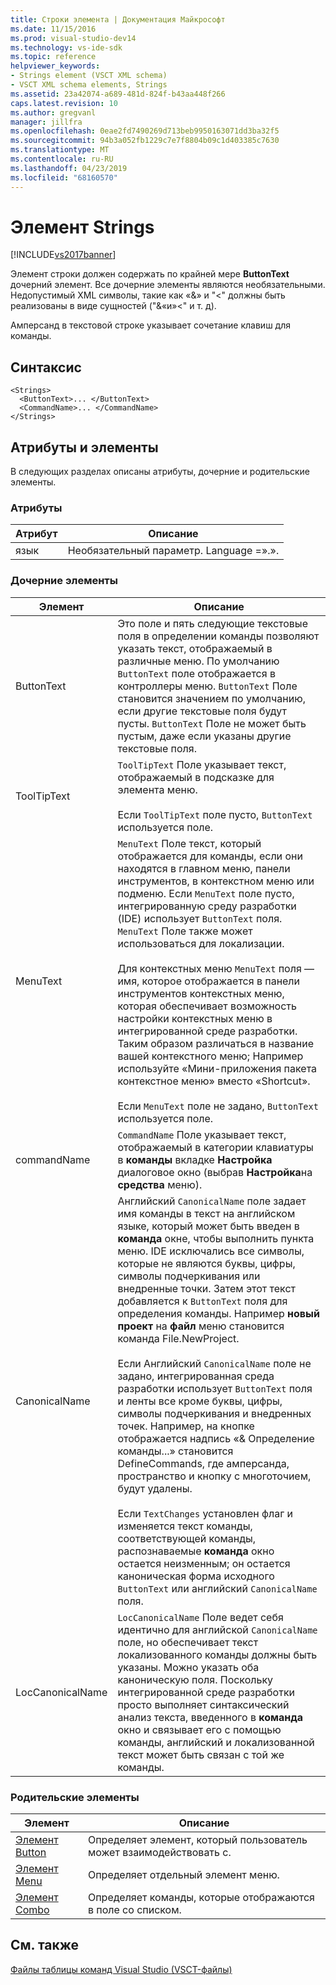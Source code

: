 ```yaml
---
title: Строки элемента | Документация Майкрософт
ms.date: 11/15/2016
ms.prod: visual-studio-dev14
ms.technology: vs-ide-sdk
ms.topic: reference
helpviewer_keywords:
- Strings element (VSCT XML schema)
- VSCT XML schema elements, Strings
ms.assetid: 23a42074-a689-481d-824f-b43aa448f266
caps.latest.revision: 10
ms.author: gregvanl
manager: jillfra
ms.openlocfilehash: 0eae2fd7490269d713beb9950163071dd3ba32f5
ms.sourcegitcommit: 94b3a052fb1229c7e7f8804b09c1d403385c7630
ms.translationtype: MT
ms.contentlocale: ru-RU
ms.lasthandoff: 04/23/2019
ms.locfileid: "68160570"
---
```

# <a name="strings-element"></a>Элемент Strings
[!INCLUDE[vs2017banner](../includes/vs2017banner.md)]

Элемент строки должен содержать по крайней мере **ButtonText** дочерний элемент. Все дочерние элементы являются необязательными. Недопустимый XML символы, такие как «&» и "<" должны быть реализованы в виде сущностей ("&amp;«и»&lt;" и т. д).  
  
 Амперсанд в текстовой строке указывает сочетание клавиш для команды.  
  
## <a name="syntax"></a>Синтаксис  
  
```  
<Strings>  
  <ButtonText>... </ButtonText>  
  <CommandName>... </CommandName>  
</Strings>  
```  
  
## <a name="attributes-and-elements"></a>Атрибуты и элементы  
 В следующих разделах описаны атрибуты, дочерние и родительские элементы.  
  
### <a name="attributes"></a>Атрибуты  
  
|Атрибут|Описание|  
|---------------|-----------------|  
|язык|Необязательный параметр. Language =».».|  
  
### <a name="child-elements"></a>Дочерние элементы  
  
|Элемент|Описание|  
|-------------|-----------------|  
|ButtonText|Это поле и пять следующие текстовые поля в определении команды позволяют указать текст, отображаемый в различные меню. По умолчанию `ButtonText` поле отображается в контроллеры меню. `ButtonText` Поле становится значением по умолчанию, если другие текстовые поля будут пусты. `ButtonText` Поле не может быть пустым, даже если указаны другие текстовые поля.|  
|ToolTipText|`ToolTipText` Поле указывает текст, отображаемый в подсказке для элемента меню.<br /><br /> Если `ToolTipText` поле пусто, `ButtonText` используется поле.|  
|MenuText|`MenuText` Поле текст, который отображается для команды, если они находятся в главном меню, панели инструментов, в контекстном меню или подменю. Если `MenuText` поле пусто, интегрированную среду разработки (IDE) использует `ButtonText` поля. `MenuText` Поле также может использоваться для локализации.<br /><br /> Для контекстных меню `MenuText` поля — имя, которое отображается в панели инструментов контекстных меню, которая обеспечивает возможность настройки контекстных меню в интегрированной среде разработки. Таким образом различаться в название вашей контекстного меню; Например используйте «Мини-приложения пакета контекстное меню» вместо «Shortcut».<br /><br /> Если `MenuText` поле не задано, `ButtonText` используется поле.|  
|commandName|`CommandName` Поле указывает текст, отображаемый в категории клавиатуры в **команды** вкладке **Настройка** диалоговое окно (выбрав **Настройка**на **средства** меню).|  
|CanonicalName|Английский `CanonicalName` поле задает имя команды в текст на английском языке, который может быть введен в **команда** окне, чтобы выполнить пункта меню. IDE исключались все символы, которые не являются буквы, цифры, символы подчеркивания или внедренные точки. Затем этот текст добавляется к `ButtonText` поля для определения команды. Например **новый проект** на **файл** меню становится команда File.NewProject.<br /><br /> Если Английский `CanonicalName` поле не задано, интегрированная среда разработки использует `ButtonText` поля и ленты все кроме буквы, цифры, символы подчеркивания и внедренных точек. Например, на кнопке отображается надпись «& Определение команды...» становится DefineCommands, где амперсанда, пространство и кнопку с многоточием, будут удалены.<br /><br /> Если `TextChanges` установлен флаг и изменяется текст команды, соответствующей команды, распознаваемые **команда** окно остается неизменным; он остается каноническая форма исходного `ButtonText` или английский `CanonicalName` поля.|  
|LocCanonicalName|`LocCanonicalName` Поле ведет себя идентично для английской `CanonicalName` поле, но обеспечивает текст локализованного команды должны быть указаны. Можно указать оба каноническую поля. Поскольку интегрированной среде разработки просто выполняет синтаксический анализ текста, введенного в **команда** окно и связывает его с помощью команды, английский и локализованной текст может быть связан с той же команды.|  
  
### <a name="parent-elements"></a>Родительские элементы  
  
|Элемент|Описание|  
|-------------|-----------------|  
|[Элемент Button](../extensibility/button-element.md)|Определяет элемент, который пользователь может взаимодействовать с.|  
|[Элемент Menu](../extensibility/menu-element.md)|Определяет отдельный элемент меню.|  
|[Элемент Combo](../extensibility/combo-element.md)|Определяет команды, которые отображаются в поле со списком.|  
  
## <a name="see-also"></a>См. также  
 [Файлы таблицы команд Visual Studio (VSCT-файлы)](../extensibility/internals/visual-studio-command-table-dot-vsct-files.md)
